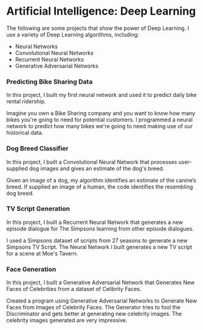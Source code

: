 # Artificial Intelligence: Deep Learning
The following are some projects that show the power of Deep Learning. 
I use a variety of Deep Learning algorithms, including:
- Neural Networks
- Convolutional Neural Networks
- Recurrent Neural Networks
- Generative Adversarial Networks
### Predicting Bike Sharing Data

In this project, I built my first neural network and used it to predict daily bike rental ridership.

Imagine you own a Bike Sharing company and you want to know how many bikes you're going to need for potential customers.
I programmed a neural network to predict how many bikes we're going to need making use of our historical data.
### Dog Breed Classifier

In this project, I built a Convolutional Neural Network that processes user-supplied dog images and gives an estimate of the dog's breed.

Given an image of a dog, my algorithm identifies an estimate of the canine’s breed. 
If supplied an image of a human, the code identifies the resembling dog breed.
### TV Script Generation

In this project, I built a Recurrent Neural Network that generates a new episode dialogue for The Simpsons learning from other episode dialogues.

I used a Simpsons dataset of scripts from 27 seasons to generate a new Simpsons TV Script. 
The Neural Network I built generates a new TV script for a scene at Moe's Tavern.
### Face Generation

In this project, I built a Generative Adversarial Network that Generates New Faces of Celebrities from a dataset of Celibrity Faces.

Created a program using Generative Adversarial Networks to Generate New Faces from Images of Celebrity Faces. The Generator tries to
fool the Discriminator and gets better at generating new celebrity images. The celebrity images generated are very impressive.
